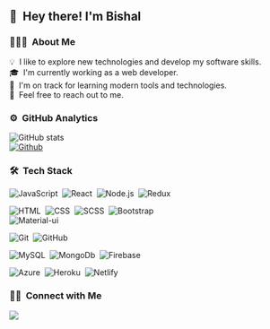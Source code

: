 ## 👋 &nbsp;Hey there! I'm Bishal

### 👨🏻‍💻 &nbsp;About Me

💡 &nbsp;I like to explore new technologies and develop my software skills.\
🎓 &nbsp;I'm currently working as a web developer.\
🌱 &nbsp;I'm on track for learning modern tools and technologies.\
💬 &nbsp;Feel free to reach out to me.

### ⚙️ &nbsp;GitHub Analytics
![GitHub stats](https://github-readme-stats.vercel.app/api?username=bslzz&show_icons=true&theme=tokyonight) <br/>
[![Github](https://img.shields.io/github/followers/bslzz?label=Follow&style=social)](https://github.com/bslzz)


### 🛠 &nbsp;Tech Stack

![JavaScript](https://img.shields.io/badge/-JavaScript-333333?style=flat&logo=javascript)&nbsp;
![React](https://img.shields.io/badge/-React-333333?style=flat&logo=react)&nbsp;
![Node.js](https://img.shields.io/badge/-Node.js-333333?style=flat&logo=node.js)&nbsp;
![Redux](https://img.shields.io/badge/Redux-593D88?style=for-the-badge&logo=redux&logoColor=white)&nbsp;

![HTML](https://img.shields.io/badge/-HTML-333333?style=flat&logo=HTML5)&nbsp;
![CSS](https://img.shields.io/badge/-CSS-333333?style=flat&logo=CSS3&logoColor=1572B6)&nbsp;
![SCSS](https://img.shields.io/badge/Sass-CC6699?style=for-the-badge&logo=sass&logoColor=white)&nbsp;
![Bootstrap](https://img.shields.io/badge/-Bootstrap-333333?style=flat&logo=bootstrap&logoColor=563D7C)\
![Material-ui](https://img.shields.io/badge/Material--UI-0081CB?style=for-the-badge&logo=material-ui&logoColor=white)&nbsp;

![Git](https://img.shields.io/badge/-Git-333333?style=flat&logo=git)&nbsp;
![GitHub](https://img.shields.io/badge/-GitHub-333333?style=flat&logo=github)&nbsp;

![MySQL](https://img.shields.io/badge/MySQL-00000F?style=for-the-badge&logo=mysql&logoColor=white)&nbsp;
![MongoDb](	https://img.shields.io/badge/MongoDB-4EA94B?style=for-the-badge&logo=mongodb&logoColor=white)&nbsp;
![Firebase](https://img.shields.io/badge/-Firebase-333333?style=flat&logo=firebase)&nbsp;

![Azure](https://img.shields.io/badge/Microsoft_Azure-0089D6?style=for-the-badge&logo=microsoft-azure&logoColor=white)&nbsp;
![Heroku](https://img.shields.io/badge/Heroku-430098?style=for-the-badge&logo=heroku&logoColor=white)&nbsp;
![Netlify](https://img.shields.io/badge/-Netlify-333333?style=flat&logo=netlify)&nbsp;


### 🤝🏻 &nbsp;Connect with Me

<a href="https://www.linkedin.com/in/bisarl/" target="_blank"><img src="https://img.shields.io/badge/LinkedIn-blue?style=flat&logo=linkedin&labelColor=blue"></a>

